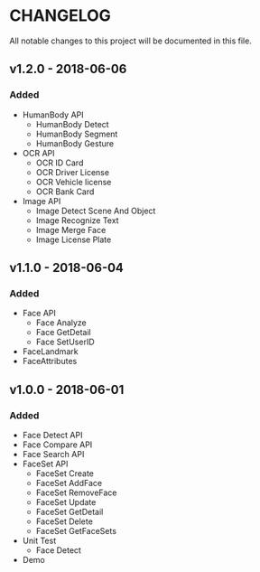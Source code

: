 CHANGELOG
==========
All notable changes to this project will be documented in this file.

## v1.2.0 - 2018-06-06
### Added
* HumanBody API
  * HumanBody Detect
  * HumanBody Segment
  * HumanBody Gesture
* OCR API
  * OCR ID Card
  * OCR Driver License
  * OCR Vehicle license
  * OCR Bank Card
* Image API
  * Image Detect Scene And Object
  * Image Recognize Text
  * Image Merge Face
  * Image License Plate

## v1.1.0 - 2018-06-04
### Added
* Face API
  * Face Analyze
  * Face GetDetail
  * Face SetUserID
* FaceLandmark
* FaceAttributes

## v1.0.0 - 2018-06-01
### Added
* Face Detect API
* Face Compare API
* Face Search API
* FaceSet API
  * FaceSet Create
  * FaceSet AddFace
  * FaceSet RemoveFace
  * FaceSet Update
  * FaceSet GetDetail
  * FaceSet Delete
  * FaceSet GetFaceSets
* Unit Test
  * Face Detect
* Demo


